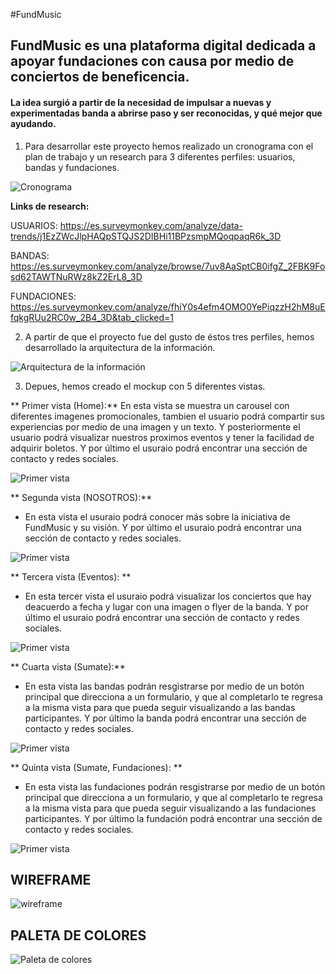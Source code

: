 

#FundMusic

## FundMusic es una plataforma digital dedicada a apoyar fundaciones con causa por medio de conciertos de beneficencia.

#### La idea surgió a partir de la necesidad de impulsar a nuevas y experimentadas banda a abrirse paso y ser reconocidas, y qué mejor que ayudando.



1. Para desarrollar este proyecto hemos realizado un cronograma con el plan de trabajo y un research para 3 diferentes perfiles: usuarios, bandas y fundaciones.

![Cronograma](assets/img/cronograma.jpg)

**Links de research:**

USUARIOS:
https://es.surveymonkey.com/analyze/data-trends/j1EzZWcJlpHAQpSTQJS2DIBHi11BPzsmpMQoqpaqR6k_3D

BANDAS:
https://es.surveymonkey.com/analyze/browse/7uv8AaSptCB0ifgZ_2FBK9Fosd62TAWTNuRWz8kZ2ErL8_3D

FUNDACIONES:
https://es.surveymonkey.com/analyze/fhiY0s4efm4OMO0YePiqzzH2hM8uEfqkgRUu2RC0w_2B4_3D&tab_clicked=1


2. A partir de que el proyecto fue del gusto de éstos tres perfiles, hemos desarrollado la arquitectura de la información.

![Arquitectura de la información](assets/img/arquitectura.png)

3. Depues, hemos creado el mockup con 5 diferentes vistas.

** Primer vista (Home):** En esta vista se muestra un carousel con diferentes imagenes promocionales, tambien el usuario podrá compartir sus experiencias por medio de una imagen y un texto. Y posteriormente el usuario podrá visualizar nuestros proximos eventos y tener la facilidad de adquirir boletos.
Y por último el usuraio podrá encontrar una sección de contacto y redes sociales.

![Primer vista](assets/img/vista1.png)

** Segunda vista (NOSOTROS):**

* En esta vista el usuraio podrá conocer más sobre la iniciativa de FundMusic y su visión.
Y por último el usuraio podrá encontrar una sección de contacto y redes sociales.

![Primer vista](assets/img/vista2.png)

** Tercera vista (Eventos): **

* En esta tercer vista el usuraio podrá visualizar los conciertos que hay deacuerdo a fecha y lugar con una imagen o flyer de la banda.
Y por último el usuraio podrá encontrar una sección de contacto y redes sociales.

![Primer vista](assets/img/vista3.png)

** Cuarta vista (Sumate):**

* En esta vista las bandas podrán resgistrarse por medio de un botón principal que direcciona a un formulario, y que al completarlo te regresa a la misma vista para que pueda seguir visualizando a las bandas participantes.
Y por último la banda podrá encontrar una sección de contacto y redes sociales.


![Primer vista](assets/img/vista4.png)

** Quinta vista (Sumate, Fundaciones): **

* En esta vista las fundaciones podrán resgistrarse por medio de un botón principal que direcciona a un formulario, y que al completarlo te regresa a la misma vista para que pueda seguir visualizando a las fundaciones participantes.
Y por último la fundación podrá encontrar una sección de contacto y redes sociales.

![Primer vista](assets/img/vista5.png)


## WIREFRAME
![wireframe](assets/img/fundmusic.jpg)

## PALETA DE COLORES
![Paleta de colores](assets/img/paleta.jpg)

